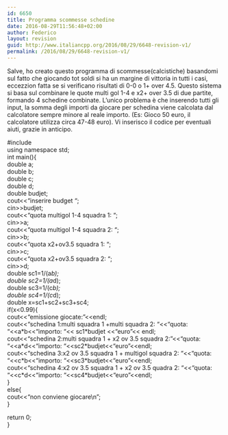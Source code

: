 ```yaml
---
id: 6650
title: Programma scommesse schedine
date: 2016-08-29T11:56:48+02:00
author: Federico
layout: revision
guid: http://www.italiancpp.org/2016/08/29/6648-revision-v1/
permalink: /2016/08/29/6648-revision-v1/
---
```

Salve, ho creato questo programma di scommesse(calcistiche) basandomi sul fatto che giocando tot soldi si ha un margine di vittoria in tutti i casi, eccezzion fatta se si verificano risultati di 0-0 o 1+ over 4.5. Questo sistema si basa sul combinare le quote multi gol 1-4 e x2+ over 3.5 di due partite, formando 4 schedine combinate. L&#8217;unico problema è che inserendo tutti gli input, la somma degli importi da giocare per schedina viene calcolata dal calcolatore sempre minore al reale importo. (Es: Gioco 50 euro, il calcolatore utilizza circa 47-48 euro). Vi inserisco il codice per eventuali aiuti, grazie in anticipo.

#include <iostream>  
using namespace std;  
int main(){  
double a;  
double b;  
double c;  
double d;  
double budjet;  
cout<<&#8220;inserire budget &#8220;;  
cin>>budjet;  
cout<<&#8220;quota multigol 1-4 squadra 1: &#8220;;  
cin>>a;  
cout<<&#8220;quota multigol 1-4 squadra 2: &#8220;;  
cin>>b;  
cout<<&#8220;quota x2+ov3.5 squadra 1: &#8220;;  
cin>>c;  
cout<<&#8220;quota x2+ov3.5 squadra 2: &#8220;;  
cin>>d;  
double sc1=1/(a*b);  
double sc2=1/(a*d);  
double sc3=1/(c*b);  
double sc4=1/(c*d);  
double x=sc1+sc2+sc3+sc4;  
if(x<0.99){  
cout<<&#8220;emissione giocate:&#8221;<<endl;  
cout<<&#8220;schedina 1:multi squadra 1 +multi squadra 2: &#8220;<<&#8220;quota: &#8220;<<a\*b<<&#8220;importo: &#8220;<< sc1\*budjet <<&#8220;euro&#8221;<< endl;  
cout<<&#8220;schedina 2:multi squadra 1 + x2 ov 3.5 squadra 2:&#8221;<<&#8220;quota: &#8220;<<a\*d<<&#8220;importo: &#8220;<<sc2\*budjet<<&#8220;euro&#8221;<<endl;  
cout<<&#8220;schedina 3:x2 ov 3.5 squadra 1 + multigol squadra 2: &#8220;<<&#8220;quota: &#8220;<<c\*b<<&#8220;importo: &#8220;<<sc3\*budjet<<&#8220;euro&#8221;<<endl;  
cout<<&#8220;schedina 4:x2 ov 3.5 squadra 1 + x2 ov 3.5 quadra 2: &#8220;<<&#8220;quota: &#8220;<<c\*d<<&#8220;importo: &#8220;<<sc4\*budjet<<&#8220;euro&#8221;<<endl;  
}  
else{  
cout<<&#8220;non conviene giocare\n&#8221;;  
}

return 0;  
}